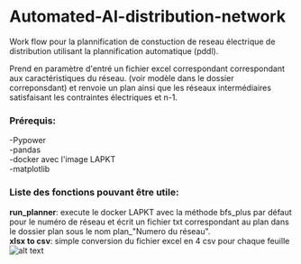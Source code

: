 # Automated-AI-distribution-network

Work flow pour la plannification de constuction de reseau électrique de distribution utilisant la plannification automatique (pddl).<br>

 Prend en paramètre d'entré un fichier excel correspondant correspondant aux caractéristiques du réseau. (voir modèle dans le dossier correponsdant) et renvoie un plan ainsi que les réseaux intermédiaires satisfaisant les contraintes électriques et n-1.   

### **Prérequis:**<br>
-Pypower<br>
-pandas<br>
-docker avec l'image LAPKT<br> 
-matplotlib

### **Liste des fonctions pouvant être utile:**<br> 
**run_planner**: execute le docker LAPKT avec la méthode bfs_plus par défaut pour le numéro de réseau et écrit un fichier txt correspondant au plan dans le dossier plan sous le nom plan_"Numero du réseau".<br>
**xlsx to csv**: simple conversion du fichier excel en 4 csv pour chaque feuille
![alt text]([http://url/to/img.png](https://imgs.search.brave.com/2uAmAtwOxhQJTDF9RskFvQ90NKCWmvCHbsuzR0lqg8M/rs:fit:860:0:0:0/g:ce/aHR0cHM6Ly90My5m/dGNkbi5uZXQvanBn/LzAyLzc4LzY5Lzk0/LzM2MF9GXzI3ODY5/OTQwM19BYjNtZ1dv/VVVucHVjQ2lreHhL/ZXczdkV6SzdLZm83/Zi5qcGc))
